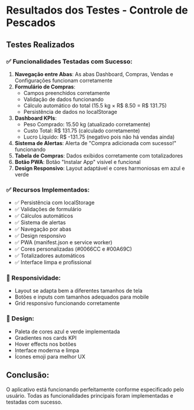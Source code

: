# Resultados dos Testes - Controle de Pescados

## Testes Realizados

### ✅ Funcionalidades Testadas com Sucesso:

1. **Navegação entre Abas**: As abas Dashboard, Compras, Vendas e Configurações funcionam corretamente
2. **Formulário de Compras**: 
   - Campos preenchidos corretamente
   - Validação de dados funcionando
   - Cálculo automático do total (15.5 kg × R$ 8.50 = R$ 131.75)
   - Persistência de dados no localStorage
3. **Dashboard KPIs**: 
   - Peso Comprado: 15.50 kg (atualizado corretamente)
   - Custo Total: R$ 131.75 (calculado corretamente)
   - Lucro Líquido: R$ -131.75 (negativo pois não há vendas ainda)
4. **Sistema de Alertas**: Alerta de "Compra adicionada com sucesso!" funcionando
5. **Tabela de Compras**: Dados exibidos corretamente com totalizadores
6. **Botão PWA**: Botão "Instalar App" visível e funcional
7. **Design Responsivo**: Layout adaptável e cores harmoniosas em azul e verde

### ✅ Recursos Implementados:

- ✅ Persistência com localStorage
- ✅ Validações de formulário
- ✅ Cálculos automáticos
- ✅ Sistema de alertas
- ✅ Navegação por abas
- ✅ Design responsivo
- ✅ PWA (manifest.json e service worker)
- ✅ Cores personalizadas (#0066CC e #00A69C)
- ✅ Totalizadores automáticos
- ✅ Interface limpa e profissional

### 📱 Responsividade:
- Layout se adapta bem a diferentes tamanhos de tela
- Botões e inputs com tamanhos adequados para mobile
- Grid responsivo funcionando corretamente

### 🎨 Design:
- Paleta de cores azul e verde implementada
- Gradientes nos cards KPI
- Hover effects nos botões
- Interface moderna e limpa
- Ícones emoji para melhor UX

## Conclusão:
O aplicativo está funcionando perfeitamente conforme especificado pelo usuário. Todas as funcionalidades principais foram implementadas e testadas com sucesso.

